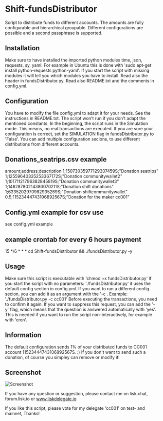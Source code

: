 # Shift-fundsDistributor
Script to distribute funds to different accounts. The amounts are fully configurable and hierarchical groupable.
Different configurations are possible and a second passphrase is supported.

## Installation
Make sure to have installed the imported python modules time, json, requests, sy, yaml.
For example in Ubuntu this is done with 'sudo apt-get install python-requests python-yaml'. If you start the script with missing modules it will tell you which modules you have to install.
Read also the header in fundsDistributor.py. Read also README.txt and the comments in config.yml.

## Configuration
You have to modify the file config.yml to adapt it for your needs. See the instructions in README.txt. The script won't run if you don't adapt the mentioned constants.
In the beginning, the script runs in the Simulation mode. This means, no real transactions are executed.
If you are sure your configuration is correct, set the SIMULATION flag in fundsDistributor.py to 'False'.
You can add multiple configuration secions, to use different distributions from different accounts.

## Donations_seatrips.csv example
amount;address;description
1;15073035977129307459S;"Donation seatrips"
1;12559640335253367172S;"Donation communitywallet2"
1;10171121796382845819S;"Donation communitywallet3"
1;14828780214380070211S;"Donation shift donations"
1;6335202970982935269S;"Donation shiftcommunitywallet"
0.5;11523444743106892567S;"Donation for the maker cc001"

## Config.yml example for csv use
see config.yml example
          
## example crontab for every 6 hours payment
15     */6     *     *     * cd Shift-fundsDistributor && ./fundsDistributor.py -y

## Usage
Make sure this script is executable with 'chmod +x fundsDistributor.py'
If you start the script with no parameters: './fundsDistributor.py' it uses the default config section in config.yml.
If you want to run a different config secion, you can add it as an argument with the '-c <CONFIGSECTION>.
Example: './fundsDistributor.py -c cc001'
Before executing the transactions, you need to confirm it again. If you want to suppress this request, you can add the '-y'
flag, which means that the question is answered automatically with 'yes'. This is needed if you want to run the script
non-interactively, for example with 'cron'.

## Information
The default configuration sends 1% of your distributed funds to CC001 account 11523444743106892567S. :)
If you don't want to send such a donation, of course you simpley can remove or modify it!

## Screenshot
![Screenshot](screenshot.png?raw=true "Screenshot")

If you have any question or suggestion, please contact me on lisk.chat, forum.lisk.io or www.liskdelegate.io

If you like this script, please vote for my delegate 'cc001' on test- and mainnet, Thanks!
